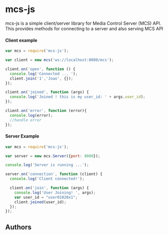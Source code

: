 # mcs-js #
mcs-js is a simple client/server library for Media Control Server (MCS) API.
This provides methods for connecting to a server and also serving MCS API

#### Client example ####

```javascript
var mcs = require('mcs-js');

var client = new mcs('ws://localhost:8080/mcs');

client.on('open', function () {
  console.log('Connected ... ');
  client.join('1','Joao', {});
});

client.on('joined', function (args) {
  console.log('Joined ! this is my user_id: ' + args.user_id);
});

client.on('error', function (error){
  console.log(error);
  //handle error
});
```

#### Server Example ####

```javascript
var mcs = require('mcs-js');

var server = new mcs.Server({port: 8080});

console.log('Server is running ...');

server.on('connection', function (client) {
  console.log('Client connected!');

  client.on('join', function (args) {
    console.log('User Joining! ', args);
    var user_id = "user01020x1";
    client.joined(user_id);
  });
});
```

## Authors ##
